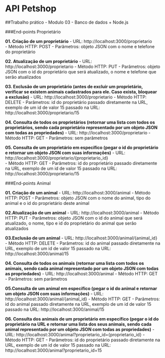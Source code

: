 # API Petshop

##Trabalho prático - Modulo 03 - Banco de dados + Node.js

###End-points Proprietário

**01. Criação de um proprietário**
	- URL: http://localhost:3000/proprietario  
	- Método HTTP: POST
	- Parâmetros: objeto JSON com o nome e telefone do proprietário

**02. Atualização de um proprietário**
	- URL: http://localhost:3000/proprietario 
	- Método HTTP: PUT
	- Parâmetros: objeto JSON com o id do proprietário que será atualizado, o nome e telefone que serão atualizados

**03. Exclusão de um proprietário (antes de excluir um proprietário, verificar se existem animais cadastrados para ele. Caso exista, bloquear a exclusão)**
	- URL: http://localhost:3000/proprietario
	- Método HTTP: DELETE
	- Parâmetros: id do proprietário passado diretamente na URL, exemplo de um id de valor 15 passado na URL: http://localhost:3000/proprietario/15

**04. Consulta  de  todos  os  proprietários  (retornar  uma  lista  com  todos  os proprietários, sendo cada proprietário representado por um objeto JSON com todas as propriedades)**
	- URL: http://localhost:3000/proprietario
	- Método HTTP: GET
	- Parâmetros: sem parâmetros

**05. Consulta  de  um  proprietário  em  específico  (pegar  o  id  do  proprietário  e retornar um objeto JSON com suas informações)**
	- URL: http://localhost:3000/proprietario/{proprietario_id}  
	- Método HTTP: GET
	- Parâmetros:  id do proprietário passado diretamente na URL, exemplo de um id de valor 15 passado na URL: http://localhost:3000/proprietario/15


###End-points Animal

**01. Criação de um animal**
	- URL: http://localhost:3000/animal
	- Método HTTP: POST
	- Parâmetros: objeto JSON com o nome do animal, tipo do animal e o id do proprietário deste animal

**02.Atualização de um animal**
	- URL: http://localhost:3000/animal
	- Método HTTP: PUT
	- Parâmetros: objeto JSON com o id do animal que será atualizado, o nome, tipo e id do proprietário do animal que serão atualizados

**03.Exclusão de um animal**
	- URL: http://localhost:3000/animal/{animal_id}
	- Método HTTP: DELETE
	- Parâmetros: id do animal passado diretamente na URL, exemplo de um id de valor 15 passado na URL: http://localhost:3000/animal/15

**04. Consulta de todos os animais (retornar uma lista com todos os animais, sendo cada animal representado por um objeto JSON com todas as propriedades)**
	- URL: http://localhost:3000/animal
	- Método HTTP: GET
	- Parâmetros: sem parâmetros

**05.Consulta de um animal em específico (pegar o id do animal e retornar um objeto JSON com suas informações)**
	- URL: http://localhost:3000/animal/{animal_id}
	- Método HTTP: GET
	- Parâmetros: id do animal passado diretamente na URL, exemplo de um id de valor 15 passado na URL: http://localhost:3000/animal/15

**06. Consulta dos animais de um proprietário em específico (pegar o id do proprietário na URL e retornar uma lista dos seus animais, sendo cada animal representado por um objeto JSON com todas as propriedades)**
	- URL: http://localhost:3000/animal?proprietario_id={proprietario_id}
	- Método HTTP: GET
	- Parâmetros: id do proprietário passado diretamente na URL, exemplo de um id de valor 15 passado na URL: http://localhost:3000/animal?proprietario_id=15
